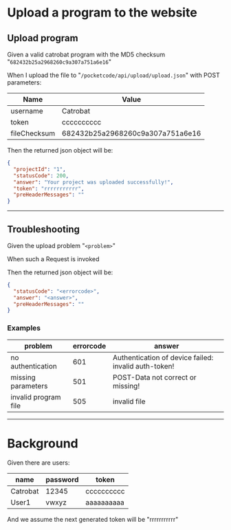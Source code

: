 # Upload a program to the website
> 

## Upload program
> 

Given a valid catrobat program with the MD5 checksum "`682432b25a2968260c9a307a751a6e16`"
 
When I upload the file to "`/pocketcode/api/upload/upload.json`" with POST parameters:

| Name | Value |
| --- | --- |
| username | Catrobat |
| token | cccccccccc |
| fileChecksum | 682432b25a2968260c9a307a751a6e16 |
   
Then the returned json object will be:
```json
{
  "projectId": "1",
  "statusCode": 200,
  "answer": "Your project was uploaded successfully!",
  "token": "rrrrrrrrrrr",
  "preHeaderMessages": ""
}
```
 
 


---

## Troubleshooting
> 

Given the upload problem "`<problem>`"
 
When such a Request is invoked
 
Then the returned json object will be:
```json
{
  "statusCode": "<errorcode>",
  "answer": "<answer>",
  "preHeaderMessages": ""
}
```
 
 

### Examples

| problem | errorcode | answer |
| --- | --- | --- |
| no authentication | 601 | Authentication of device failed: invalid auth-token! |
| missing parameters | 501 | POST-Data not correct or missing! |
| invalid program file | 505 | invalid file |

---

  
# Background

Given there are users:

| name | password | token |
| --- | --- | --- |
| Catrobat | 12345 | cccccccccc |
| User1 | vwxyz | aaaaaaaaaa |
   
And we assume the next generated token will be &quot;rrrrrrrrrrr&quot;
 
 